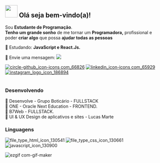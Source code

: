 ## <img src="https://i.imgur.com/0hdZ65D.gif" width="40px"> Olá seja bem-vindo(a)!</h2>


<p>
  Sou <strong>Estudante de Programação</strong>.<br />
<strong>Tenho um grande sonho</strong> de me tornar um <strong>Programadora,</strong> profissional e poder <strong>criar algo</strong> que possa <strong>ajudar todas as pessoas</strong>
<p>
  🚀  Estudando: <strong>JavaScript e React.Js.</strong>
</p>

<p> 💌 Envie uma mensagem: <a href="https://api.whatsapp.com/send?phone=5581988097313&text=Oi%2C%20sou%20Dani%20Michely%20%3B%20)%20Deixe%20sua%20mensagem!" alt="Whatsapp">
  <img src="https://img.shields.io/badge/-WhatsApp-green"/></a> </p>



<a href="https://github.com/danimichelydev">![circle-github_icon-icons com_66826](https://user-images.githubusercontent.com/82469705/126402377-385434fa-7865-471b-9803-deead7ce5627.png)</a> <a href="https://www.linkedin.com/in/dani-michely/">![linkedin_icon-icons com_65929](https://user-images.githubusercontent.com/82469705/126404092-3d71051b-4898-48c7-9e7e-2df3bc66f2a3.png)
</a> <a href="https://www.instagram.com/danielamichely/">![instagram_logo_icon_186894](https://user-images.githubusercontent.com/82469705/126404353-a56c8c1d-02e3-4d10-82aa-9ed36c5a48fd.png)
</a> 
</br></br>



### Desenvolvendo

📖 Desenvolve - Grupo Boticário - FULLSTACK</br>
📖 ONE - Oracle Next Education - FRONTEND.</br>
📖 B7Web - FULLSTACK.</br>
📖 UI & UX Design de aplicativos e sites - Lucas Marte </br>

### Linguagens

![file_type_html_icon_130541](https://user-images.githubusercontent.com/82469705/126480966-33703b46-d67a-4463-9863-cc6d518c168a.png) ![file_type_css_icon_130661](https://user-images.githubusercontent.com/82469705/126481232-6e64963d-4e63-4a64-9aab-69de29f68687.png)![javascript_icon_130900](https://user-images.githubusercontent.com/82469705/126481195-97810991-5284-4322-9664-0b99097e9929.png)



![ezgif com-gif-maker](https://user-images.githubusercontent.com/71836072/140939265-3a769bfc-e9ee-436b-8957-81d809906e1b.gif)







<!--
**danimichelydev/danimichelydev** is a ✨ _special_ ✨ repository because its `README.md` (this file) appears on your GitHub profile.

Here are some ideas to get you started:

- 🔭 I’m currently working on ...
- 🌱 I’m currently learning ...
- 👯 I’m looking to collaborate on ...
- 🤔 I’m looking for help with ...
- 💬 Ask me about ...
- 📫 How to reach me: ...
- 😄 Pronouns: ...
- ⚡ Fun fact: ...
-->
